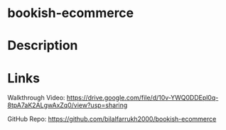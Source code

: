 # bookish-ecommerce



# Description


# Links
Walkthrough Video: https://drive.google.com/file/d/10v-YWQ0DDEpl0q-8tpA7aK2ALgwAxZq0/view?usp=sharing

GitHub Repo: https://github.com/bilalfarrukh2000/bookish-ecommerce
